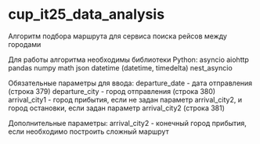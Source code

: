 # cup_it25_data_analysis
Алгоритм подбора маршрута для сервиса поиска рейсов между городами

Для работы алгоритма необходимы библиотеки Python:
  asyncio
  aiohttp
  pandas
  numpy
  math
  json
  datetime (datetime, timedelta)
  nest_asyncio

Обязательные параметры для ввода:
  departure_date - дата отправления (строка 379)
  departure_city - город отправления (строка 380)
  arrival_city1 - город прибытия, если не задан параметр arrival_city2, и город остановки, если задан параметр arrival_city2 (строка 381)

Дополнительные параметры:
  arrival_city2 - конечный город прибытия, если необходимо построить сложный маршрут
